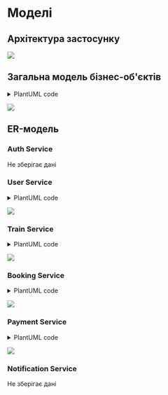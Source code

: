 # Моделі

## Архітектура застосунку

![](img/MSA.svg)


## Загальна модель бізнес-об'єктів

<details>
<summary>PlantUML code</summary>

```plantuml
@startuml

entity User #green
entity Train #green
entity Station #green
entity Route #blue
entity Car #green
entity Seat #green
entity Ticket #green
entity Payment #green

entity User.first_name
entity User.last_name
entity User.email
entity User.phone
entity User.password_hash
entity User.role

entity Train.number
entity Train.name
entity Train.total_cars

entity Station.name
entity Station.city
entity Station.country

entity Route.arrival_time
entity Route.departure_time
entity Route.stop_order

entity Car.number
entity Car.type
entity Car.total_seats

entity Seat.number
entity Seat.type

Ticket "0..*" -- "1" User
Ticket "0..*" -- "1" Payment
Ticket "1" -- "1" Seat

Route "0..*" -- "1" Train
Route "0..*" -- "1" Station

Train "1" -- "0..*" Car
Car "1" -- "0..*" Seat


User.first_name --* User
User.last_name --* User
User.email --* User : optional
User.phone --* User
User.password_hash --* User
User.role --* User

Train.number --* Train
Train.name --* Train

Station.name --* Station
Station.city --* Station
Station.country --* Station

Route.arrival_time --* Route
Route.departure_time --* Route
Route.stop_order --* Route

Car.number --* Car
Car.type --* Car
Car.total_seats --* Car

Seat.number --* Seat
Seat.type --* Seat


@enduml
```

</details>

![](img/business-objects-model.svg)



## ER-модель

### Auth Service

Не зберігає дані

### User Service

<details>
<summary>PlantUML code</summary>

```plantuml
@startuml userservice

class User {
  +userId: Long
  +email: String
  +passwordHash: String
  +fullName: String
  +phoneNumber: String
  +role: String
  +createdAt: DateTime
  +updatedAt: DateTime
}

User "1" --> "0..*" Ticket : has

@enduml
```

</details>

![](img/userservice.svg)



### Train Service

<details>
<summary>PlantUML code</summary>

```plantuml
@startuml trainservice

class Train {
  +trainId: Long
  +trainNumber: String
  +name: String
  +totalCars: Int
  +createdAt: DateTime
}

class Station {
  +stationId: Long
  +name: String
  +city: String
  +country: String
  +createdAt: DateTime
}

class Route {
  +routeId: Long
  +trainId: Long
  +stationId: Long
  +arrivalTime: DateTime
  +departureTime: DateTime
  +stopOrder: Int
  +createdAt: DateTime
}

class Car {
  +carId: Long
  +trainId: Long
  +carNumber: Int
  +type: String
  +totalSeats: Int
}

class Seat {
  +seatId: Long
  +carId: Long
  +seatNumber: Int
  +type: String
}

Train "1" --> "0..*" Route : follows
Train "1" --> "0..*" Car : has
Car "1" --> "0..*" Seat : contains
Station "1" --> "0..*" Route : part of

Route "2" --> "1" Ticket : listed in
Seat "1" --> "1" Ticket : reserved by


@enduml
```

</details>

![](img/trainservice.svg)

### Booking Service

<details>
<summary>PlantUML code</summary>

```plantuml
@startuml bookingservice
class Ticket {
  +ticketId: Long
  +userId: Long
  +trainId: Long
  +carId: Long
  +seatId: Long
  +departureStationId: Long
  +arrivalStationId: Long
  +price: Decimal
  +status: String
  +bookedAt: DateTime
}



Ticket "1" --> "1" User : belongs to
Ticket "1" --> "1" Seat : reserves
Ticket "1" --> "1" Payment : processes
Ticket "1" --> "1" Route : departure
Ticket "1" --> "1" Route : arrival

@enduml
```

</details>

![](img/bookingservice.svg)



### Payment Service

<details>
<summary>PlantUML code</summary>

```plantuml
@startuml paymentservice
class Payment {
  +ticketId: Long
  +userId: Long
  +amount: Decimal
  +paymentMethod: String
  +status: String
  +createdAt: DateTime
}

Payment "1" --> "0..*" Ticket : linked to

@enduml
```

</details>

![](img/paymentservice.svg)


### Notification Service

Не зберігає дані

